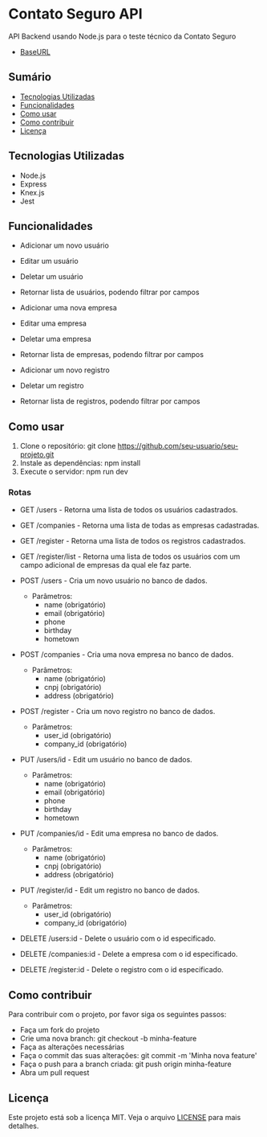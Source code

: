 
# Contato Seguro API

API Backend usando Node.js para o teste técnico da Contato Seguro

- [BaseURL](https://contato-seguro-api.onrender.com)

## Sumário
- [Tecnologias Utilizadas](#tecnologias-utilizadas)
- [Funcionalidades](#funcionalidades)
- [Como usar](#como-usar)
- [Como contribuir](#como-contribuir)
- [Licença](#licença)

## Tecnologias Utilizadas

- Node.js
- Express
- Knex.js
- Jest

## Funcionalidades

- Adicionar um novo usuário
- Editar um usuário
- Deletar um usuário
- Retornar lista de usuários, podendo filtrar por campos

- Adicionar uma nova empresa
- Editar uma empresa
- Deletar uma empresa
- Retornar lista de empresas, podendo filtrar por campos

- Adicionar um novo registro
- Deletar um registro
- Retornar lista de registros, podendo filtrar por campos

## Como usar

1. Clone o repositório: git clone https://github.com/seu-usuario/seu-projeto.git
2. Instale as dependências: npm install
3. Execute o servidor: npm run dev

### Rotas

- GET /users - Retorna uma lista de todos os usuários cadastrados.
- GET /companies - Retorna uma lista de todas as empresas cadastradas.
- GET /register - Retorna uma lista de todos os registros cadastrados.
- GET /register/list - Retorna uma lista de todos os usuários com um campo adicional de empresas da qual ele faz parte.

- POST /users - Cria um novo usuário no banco de dados.
    - Parâmetros:
        - name (obrigatório)
        - email (obrigatório)
        - phone
        - birthday
        - hometown
- POST /companies - Cria uma nova empresa no banco de dados.
    - Parâmetros:
        - name (obrigatório)
        - cnpj (obrigatório)
        - address (obrigatório)
- POST /register - Cria um novo registro no banco de dados.
    - Parâmetros:
        - user_id (obrigatório)
        - company_id (obrigatório)

- PUT /users/id - Edit um usuário no banco de dados.
    - Parâmetros:
        - name (obrigatório)
        - email (obrigatório)
        - phone
        - birthday
        - hometown
- PUT /companies/id - Edit uma empresa no banco de dados.
    - Parâmetros:
        - name (obrigatório)
        - cnpj (obrigatório)
        - address (obrigatório)
- PUT /register/id - Edit um registro no banco de dados.
    - Parâmetros:
        - user_id (obrigatório)
        - company_id (obrigatório)

- DELETE /users:id - Delete o usuário com o id especificado.
- DELETE /companies:id - Delete a empresa com o id especificado.
- DELETE /register:id - Delete o registro com o id especificado.

## Como contribuir

Para contribuir com o projeto, por favor siga os seguintes passos:

- Faça um fork do projeto
- Crie uma nova branch: git checkout -b minha-feature
- Faça as alterações necessárias
- Faça o commit das suas alterações: git commit -m 'Minha nova feature'
- Faça o push para a branch criada: git push origin minha-feature
- Abra um pull request

## Licença

Este projeto está sob a licença MIT. Veja o arquivo [LICENSE](./LICENSE) para mais detalhes.
